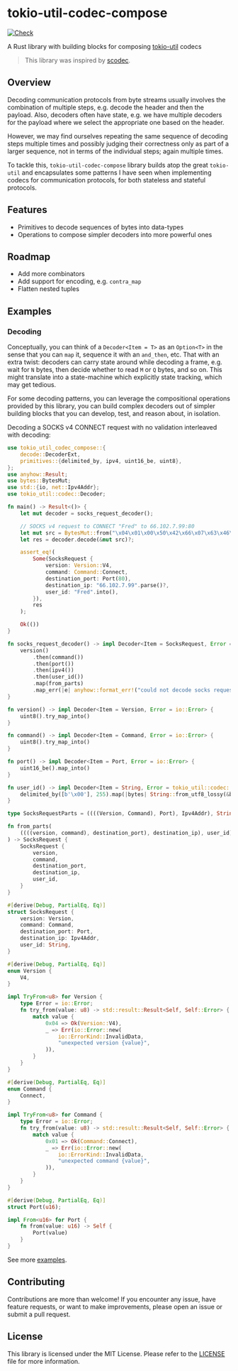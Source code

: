 # tokio-util-codec-compose

[![Check](https://github.com/rvarago/tokio-util-codec-compose/actions/workflows/check.yml/badge.svg)](https://github.com/rvarago/tokio-util-codec-compose/actions/workflows/check.yml)

A Rust library with building blocks for composing [tokio-util](https://docs.rs/tokio-util/latest/tokio_util) codecs

> This library was inspired by [scodec](https://github.com/scodec/scodec).

## Overview

Decoding communication protocols from byte streams usually involves the combination of multiple steps, e.g. decode the header and then the payload. Also, decoders often have state, e.g. we have multiple decoders for the payload where we select the appropriate one based on the header.

However, we may find ourselves repeating the same sequence of decoding steps multiple times and possibly judging their correctness only as part of a larger sequence, not in terms of the individual steps; again multiple times.

To tackle this, `tokio-util-codec-compose` library builds atop the great `tokio-util` and encapsulates some patterns I have seen when implementing codecs for communication protocols, for both stateless and stateful protocols.

## Features

- Primitives to decode sequences of bytes into data-types
- Operations to compose simpler decoders into more powerful ones

## Roadmap

- Add more combinators
- Add support for encoding, e.g. `contra_map`
- Flatten nested tuples

## Examples

### Decoding

Conceptually, you can think of a `Decoder<Item = T>` as an `Option<T>` in the sense that you can
`map` it, sequence it with an `and_then`, etc. That with an extra twist:
decoders can carry state around while decoding a frame, e.g. wait for `N` bytes, then decide whether to read `M` or `Q` bytes, and so on. This might translate
into a state-machine which explicitly state tracking, which may get tedious.

For some decoding patterns, you can leverage the compositional operations provided by this library, you can build complex decoders
out of simpler building blocks that you can develop, test, and reason about, in isolation.

Decoding a SOCKS v4 CONNECT request with no validation interleaved with decoding:

```rust
use tokio_util_codec_compose::{
    decode::DecoderExt,
    primitives::{delimited_by, ipv4, uint16_be, uint8},
};
use anyhow::Result;
use bytes::BytesMut;
use std::{io, net::Ipv4Addr};
use tokio_util::codec::Decoder;

fn main() -> Result<()> {
    let mut decoder = socks_request_decoder();

    // SOCKS v4 request to CONNECT "Fred" to 66.102.7.99:80
    let mut src = BytesMut::from("\x04\x01\x00\x50\x42\x66\x07\x63\x46\x72\x65\x64\x00");
    let res = decoder.decode(&mut src)?;

    assert_eq!(
        Some(SocksRequest {
            version: Version::V4,
            command: Command::Connect,
            destination_port: Port(80),
            destination_ip: "66.102.7.99".parse()?,
            user_id: "Fred".into(),
        }),
        res
    );

    Ok(())
}

fn socks_request_decoder() -> impl Decoder<Item = SocksRequest, Error = anyhow::Error> {
    version()
        .then(command())
        .then(port())
        .then(ipv4())
        .then(user_id())
        .map(from_parts)
        .map_err(|e| anyhow::format_err!("could not decode socks request, reason: {e}"))
}

fn version() -> impl Decoder<Item = Version, Error = io::Error> {
    uint8().try_map_into()
}

fn command() -> impl Decoder<Item = Command, Error = io::Error> {
    uint8().try_map_into()
}

fn port() -> impl Decoder<Item = Port, Error = io::Error> {
    uint16_be().map_into()
}

fn user_id() -> impl Decoder<Item = String, Error = tokio_util::codec::AnyDelimiterCodecError> {
    delimited_by([b'\x00'], 255).map(|bytes| String::from_utf8_lossy(&bytes).into_owned())
}

type SocksRequestParts = ((((Version, Command), Port), Ipv4Addr), String);

fn from_parts(
    ((((version, command), destination_port), destination_ip), user_id): SocksRequestParts,
) -> SocksRequest {
    SocksRequest {
        version,
        command,
        destination_port,
        destination_ip,
        user_id,
    }
}

#[derive(Debug, PartialEq, Eq)]
struct SocksRequest {
    version: Version,
    command: Command,
    destination_port: Port,
    destination_ip: Ipv4Addr,
    user_id: String,
}

#[derive(Debug, PartialEq, Eq)]
enum Version {
    V4,
}

impl TryFrom<u8> for Version {
    type Error = io::Error;
    fn try_from(value: u8) -> std::result::Result<Self, Self::Error> {
        match value {
            0x04 => Ok(Version::V4),
            _ => Err(io::Error::new(
                io::ErrorKind::InvalidData,
                "unexpected version {value}",
            )),
        }
    }
}

#[derive(Debug, PartialEq, Eq)]
enum Command {
    Connect,
}

impl TryFrom<u8> for Command {
    type Error = io::Error;
    fn try_from(value: u8) -> std::result::Result<Self, Self::Error> {
        match value {
            0x01 => Ok(Command::Connect),
            _ => Err(io::Error::new(
                io::ErrorKind::InvalidData,
                "unexpected command {value}",
            )),
        }
    }
}

#[derive(Debug, PartialEq, Eq)]
struct Port(u16);

impl From<u16> for Port {
    fn from(value: u16) -> Self {
        Port(value)
    }
}
```

See more [examples](./examples).

## Contributing

Contributions are more than welcome! If you encounter any issue, have feature requests, or want to make improvements, please open an issue or submit a pull request.

## License

This library is licensed under the MIT License. Please refer to the [LICENSE](./LICENSE) file for more information.
